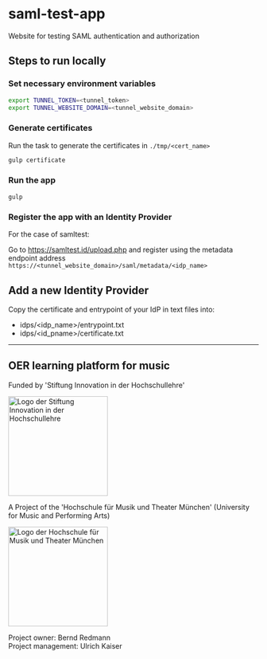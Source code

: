 # saml-test-app

Website for testing SAML authentication and authorization

## Steps to run locally

### Set necessary environment variables

~~~sh
export TUNNEL_TOKEN=<tunnel_token>
export TUNNEL_WEBSITE_DOMAIN=<tunnel_website_domain>
~~~

### Generate certificates

Run the task to generate the certificates in `./tmp/<cert_name>`

~~~sh
gulp certificate
~~~

### Run the app

~~~
gulp
~~~

### Register the app with an Identity Provider

For the case of samltest:

Go to https://samltest.id/upload.php and register using the metadata endpoint address `https://<tunnel_website_domain>/saml/metadata/<idp_name>`

## Add a new Identity Provider

Copy the certificate and entrypoint of your IdP in text files into:

* idps/<idp_name>/entrypoint.txt
* idps/<id_pname>/certificate.txt

---

## OER learning platform for music

Funded by 'Stiftung Innovation in der Hochschullehre'

<img src="https://stiftung-hochschullehre.de/wp-content/uploads/2020/07/logo_stiftung_hochschullehre_screenshot.jpg)" alt="Logo der Stiftung Innovation in der Hochschullehre" width="200"/>

A Project of the 'Hochschule für Musik und Theater München' (University for Music and Performing Arts)

<img src="https://upload.wikimedia.org/wikipedia/commons/d/d8/Logo_Hochschule_f%C3%BCr_Musik_und_Theater_M%C3%BCnchen_.png" alt="Logo der Hochschule für Musik und Theater München" width="200"/>

Project owner: Bernd Redmann\
Project management: Ulrich Kaiser
